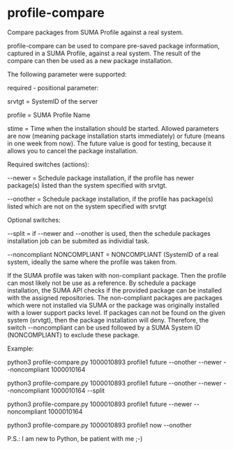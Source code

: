 # profile-compare
Compare packages from SUMA Profile against a real system.

profile-compare can be used to compare pre-saved package information, captured in a SUMA Profile, against a real system. The result of the compare can then be used as a new package installation.

The following parameter were supported:

required - positional parameter:

srvtgt = SystemID of the server

profile = SUMA Profile Name

stime = Time when the installation should be started. Allowed parameters are now (meaning package installation starts immediately)
or future (means in one week from now). The future value is good for testing, because it allows you to cancel the package installation.

Required switches (actions):

--newer = Schedule package installation, if the profile has newer package(s) listed than the system specified with srvtgt.

--onother = Schedule package installation, if the profile has package(s) listed which are not on the system specified with srvtgt


Optional switches:

--split = if --newer and --onother is used, then the schedule packages installation job can be submited as individial task. 

--noncompliant NONCOMPLIANT = NONCOMPLIANT (SystemID of a real system, ideally the same where the profile was taken from.

If the SUMA profile was taken with non-compliant package. Then the profile can most likely not be use as a reference.
By schedule a package installation, the SUMA API checks if the provided package can be installed with the assigned repositories.
The non-compliant packages are packages which were not installed via SUMA or the package was originally installed with a lower support packs level. If packages can not be found on the given system (srvtgt), then the package installation will deny.
Therefore, the switch --noncompliant can be used followed by a SUMA System ID (NONCOMPLIANT) to exclude these package.

Example:

python3 profile-compare.py 1000010893 profile1 future --onother --newer --noncompliant 1000010164

python3 profile-compare.py 1000010893 profile1 future --onother --newer --noncompliant 1000010164 --split

python3 profile-compare.py 1000010893 profile1 future --newer --noncompliant 1000010164

python3 profile-compare.py 1000010893 profile1 now --onother


P.S.:
I am new to Python, be patient with me ;-)
